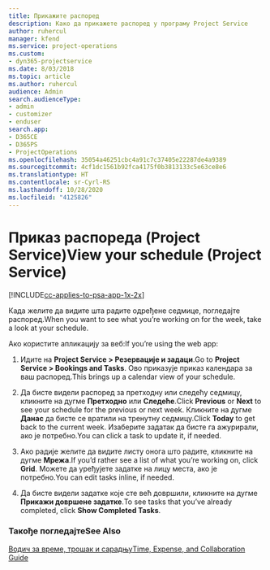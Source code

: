 ```yaml
---
title: Прикажите распоред
description: Како да прикажете распоред у програму Project Service
author: ruhercul
manager: kfend
ms.service: project-operations
ms.custom:
- dyn365-projectservice
ms.date: 8/03/2018
ms.topic: article
ms.author: ruhercul
audience: Admin
search.audienceType:
- admin
- customizer
- enduser
search.app:
- D365CE
- D365PS
- ProjectOperations
ms.openlocfilehash: 35054a46251cbc4a91c7c37405e22287de4a9389
ms.sourcegitcommit: 4cf1dc1561b92fca4175f0b3813133c5e63ce8e6
ms.translationtype: HT
ms.contentlocale: sr-Cyrl-RS
ms.lasthandoff: 10/28/2020
ms.locfileid: "4125826"
---
```

# <a name="view-your-schedule-project-service"></a><span data-ttu-id="67102-103">Приказ распореда (Project Service)</span><span class="sxs-lookup"><span data-stu-id="67102-103">View your schedule (Project Service)</span></span>

[!INCLUDE[cc-applies-to-psa-app-1x-2x](../includes/cc-applies-to-psa-app-1x-2x.md)]

<span data-ttu-id="67102-104">Када желите да видите шта радите одређене седмице, погледајте распоред.</span><span class="sxs-lookup"><span data-stu-id="67102-104">When you want to see what you’re working on for the week, take a look at your schedule.</span></span>  
  
 <span data-ttu-id="67102-105">Ако користите апликацију за веб:</span><span class="sxs-lookup"><span data-stu-id="67102-105">If you’re using the web app:</span></span>  
  
1.  <span data-ttu-id="67102-106">Идите на **Project Service > Резервације и задаци**.</span><span class="sxs-lookup"><span data-stu-id="67102-106">Go to **Project Service > Bookings and Tasks**.</span></span> <span data-ttu-id="67102-107">Ово приказује приказ календара за ваш распоред.</span><span class="sxs-lookup"><span data-stu-id="67102-107">This brings up a calendar view of your schedule.</span></span>  
  
2.  <span data-ttu-id="67102-108">Да бисте видели распоред за претходну или следећу седмицу, кликните на дугме **Претходно** или **Следеће**.</span><span class="sxs-lookup"><span data-stu-id="67102-108">Click **Previous** or **Next** to see your schedule for the previous or next week.</span></span> <span data-ttu-id="67102-109">Кликните на дугме **Данас** да бисте се вратили на тренутну седмицу.</span><span class="sxs-lookup"><span data-stu-id="67102-109">Click **Today** to get back to the current week.</span></span> <span data-ttu-id="67102-110">Изаберите задатак да бисте га ажурирали, ако је потребно.</span><span class="sxs-lookup"><span data-stu-id="67102-110">You can click a task to update it, if needed.</span></span>  
  
3.  <span data-ttu-id="67102-111">Ако радије желите да видите листу онога што радите, кликните на дугме **Мрежа**.</span><span class="sxs-lookup"><span data-stu-id="67102-111">If you’d rather see a list of what you’re working on, click **Grid**.</span></span> <span data-ttu-id="67102-112">Можете да уређујете задатке на лицу места, ако је потребно.</span><span class="sxs-lookup"><span data-stu-id="67102-112">You can edit tasks inline, if needed.</span></span>  
  
4.  <span data-ttu-id="67102-113">Да бисте видели задатке које сте већ довршили, кликните на дугме **Прикажи довршене задатке**.</span><span class="sxs-lookup"><span data-stu-id="67102-113">To see tasks that you’ve already completed, click **Show Completed Tasks**.</span></span>  
  
### <a name="see-also"></a><span data-ttu-id="67102-114">Такође погледајте</span><span class="sxs-lookup"><span data-stu-id="67102-114">See Also</span></span>  
 [<span data-ttu-id="67102-115">Водич за време, трошак и сарадњу</span><span class="sxs-lookup"><span data-stu-id="67102-115">Time, Expense, and Collaboration Guide</span></span>](../psa/time-expense-collaboration-guide.md)
